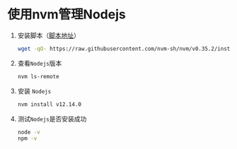 # 使用nvm管理Nodejs

1. 安装脚本（[脚本地址](https://github.com/nvm-sh/nvm#install--update-script)）

   ```bash
   wget -qO- https://raw.githubusercontent.com/nvm-sh/nvm/v0.35.2/install.sh | bash
   ```

2. 查看`Nodejs`版本

   ```bash
   nvm ls-remote
   ```

3. 安装 `Nodejs`

   ```bash
   nvm install v12.14.0
   ```

4. 测试`Nodejs`是否安装成功

   ```bash
   node -v
   npm -v
   ```

   

